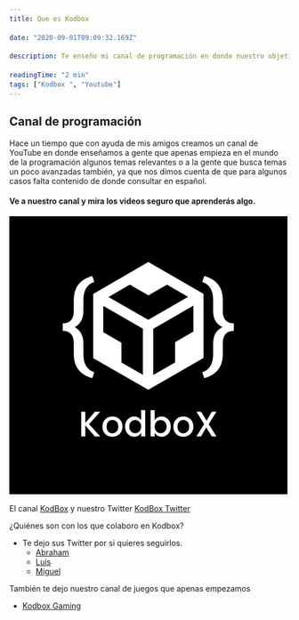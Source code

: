 ```yaml
---
title: Que es Kodbox

date: "2020-09-01T09:09:32.169Z"

description: Te enseño mi canal de programación en donde nuestro objetivo es apoyar a la comunidad que apenas empieza en la programación.

readingTime: "2 min"
tags: ["Kodbox ", "Youtube"]
---
```


## Canal de programación

Hace un tiempo que con ayuda de mis amigos creamos un canal de YouTube en donde enseñamos a gente que apenas empieza en el mundo de la programación algunos temas relevantes o a la gente que busca temas un poco avanzadas también, ya que nos dimos cuenta de que para algunos casos falta contenido de donde consultar en español.

#### Ve a nuestro canal y mira los videos seguro que aprenderás algo. 

![Icono de kodbox](./icon-kodbox.png)

El canal [KodBox](https://www.youtube.com/channel/UCoEIYAsPco1b1AKyDDVi3fg)
y nuestro Twitter [KodBox Twitter](https://twitter.com/KodboX_)

¿Quiénes son con los que colaboro en Kodbox?

- Te dejo sus Twitter por si quieres seguirlos.
    - [Abraham](https://twitter.com/AbrahamAzaelmr)
    - [Luis](https://twitter.com/luis_Blash)
    - [Miguel](https://twitter.com/Miguel21531956)

También te dejo nuestro canal de juegos que apenas empezamos

 - [Kodbox Gaming](https://www.youtube.com/channel/UCQqZyAllhCB5ljzRnNDKQLw)